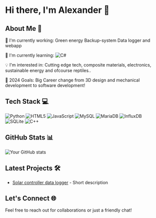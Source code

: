 # Hi there, I'm Alexander 👋

## About Me 🚀

🔭 I'm currently working: Green energy Backup-system Data logger and webapp

🌱 I'm currently learning: ![C#](https://img.shields.io/badge/c%23-%23239120.svg?style=for-the-badge&logo=c-sharp&logoColor=white)

💡 I'm interested in: Cutting edge tech, composite materials, electronics, sustainable energy and ofcourse reptiles..

🎯 2024 Goals: Big Career change from 3D design and mechanical development to software development!

## Tech Stack 💻

![Python](https://img.shields.io/badge/-Python-3776AB?style=flat&logo=Python&logoColor=white)
![HTML5](https://img.shields.io/badge/html5-%23E34F26.svg?style=for-the-badge&logo=html5&logoColor=white)
![JavaScript](https://img.shields.io/badge/javascript-%23323330.svg?style=for-the-badge&logo=javascript&logoColor=%23F7DF1E)
![MySQL](https://img.shields.io/badge/mysql-4479A1.svg?style=for-the-badge&logo=mysql&logoColor=white)
![MariaDB](https://img.shields.io/badge/MariaDB-003545?style=for-the-badge&logo=mariadb&logoColor=white)
![InfluxDB](https://img.shields.io/badge/InfluxDB-22ADF6?style=for-the-badge&logo=InfluxDB&logoColor=white)
![SQLite](https://img.shields.io/badge/sqlite-%2307405e.svg?style=for-the-badge&logo=sqlite&logoColor=white)
![C++](https://img.shields.io/badge/c++-%2300599C.svg?style=for-the-badge&logo=c%2B%2B&logoColor=white)

## GitHub Stats 📊

![Your GitHub stats](https://github-readme-stats.vercel.app/api?username=Apepi&show_icons=true&theme=dracula)

## Latest Projects 🛠️

- [Solar controller data logger](https://github.com/Apepi/pythonwork/tree/main/Solarcontroller-Logger) - Short description

## Let's Connect 🌐

Feel free to reach out for collaborations or just a friendly chat!
